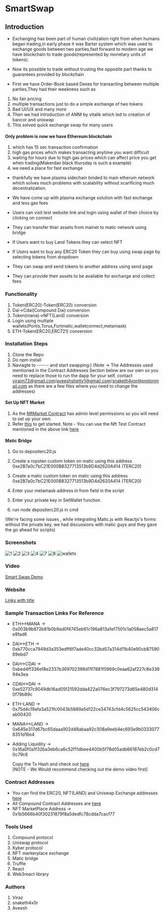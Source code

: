 
# SmartSwap

## Introduction

- Exchanging has been part of human civilization right from when humans began trading,in early phase it was Barter system which was used to exchange goods between two parties,fast forward to modern age we have blockchain to trade goods(represented by monetary units of tokens).

- Now its possible to trade without trusting the opposite part thanks to guarantees provided by blockchain

- First we have Order-Book based Dexes for transacting between multiple parties,They had their weekness such as                
1. No fair pricing
2. multiple transactions just to do a simple exchange of two tokens
3. Bad UI/UX and many more
4. Then we had introduction of AMM by vitalik which led to creation of bancor and uniswap
5. This solved quick exchange swap for many users

#### Only problem is now we have Ethereum blockchain

1. which has 15 sec transaction confirmation
2. high gas prices which makes transacting anytime you want difficult
3. waiting for hours due to high gas prices which can affect price you get when trading(Makerdao black thursday is such a example)
4. we need a place for fast exchange

- thankfully we have plasma sidechain binded to main etherum network which solves much problems with scalability without scarificing much decentralization.
- We have come up with plasma exchange solution with fast exchange and less gas fees

- Users can visit test website link and login using wallet of their choice by clicking on connect

- They can transfer thier assets from mainet to matic network using bridge

- If Users want to buy Land Tokens they can select NFT

- If Users want to buy any ERC20 Token they can buy using swap page by selecting tokens from dropdown

- They can swap and send tokens to another address using send page

- They can provide their assets to be available for exchange and collect fees

### Functionality

1. Token(ERC20)-Token(ERC20) conversion
2. Dai->Cdai(Compound Dai) conversion
3. Token(mana)->NFT(Land) conversion
4. Login using multiple wallets(Portis,Torus,Fortmatic,walletconnect,metamask)
5. ETH-Token(ERC20,ERC721) conversion

### Installation Steps
1. Clone the Repo
2. Do npm install
3. Naviagte to ------ and start swapping:)
   (Note -> The Addresses used mentioned in the Contract Addresses Section below are our own so you need to replace those to run the dapp    for your self, contact virajm72@gmail.com/aveeshshetty1@gmail.com/snaketh4xor@protonmail.com as there are a few files where you need   to change the addresses)

#### Set Up NFT Market
1. As the [NftMarket Contract](https://github.com/viraj124/Smart-Swap/blob/master/NFT-Exchange/contracts/NFTMarketplace.sol) has admin level permissions so you will need to set up your own.
2. Refer [this](https://gist.github.com/snaketh4x0r/78e673a3c865ac5240aad49d4751d8dc) to get started.
   Note - You can use the Nft Test Contract mentioned in the above link [here](https://gist.github.com/snaketh4x0r/6968fa193cf7b46e801529478375e737)
   
#### Matic Bridge 

1. Go to depositerc20.js

2. Create a ropsten custom token on matic using this address
0xe2B7a0c7bC21E000B8327713513b9D4d2620A414 (TERC20)

3. Create a matic custom token on matic using this address
0xe2B7a0c7bC21E000B8327713513b9D4d2620A414 (TERC20)

4. Enter your metamask address in from field in the script

5. Enter your private key in SetWallet function

6. run node depositerc20.js in cmd

(We're facing some issues , while integrating Matic.js with Reactjs's forms without the private key, we had discussions with matic guys
and they gave the go ahead for scripts)

### Screenshots
![1](https://user-images.githubusercontent.com/26670962/80628142-8b84e700-8a6e-11ea-9ddd-ea11cb6969c6.png)
![2](https://user-images.githubusercontent.com/26670962/80628145-8cb61400-8a6e-11ea-905c-ef8322c8a573.png)
![3](https://user-images.githubusercontent.com/26670962/80628149-8d4eaa80-8a6e-11ea-8bfa-e824f0411e93.png)
![4](https://user-images.githubusercontent.com/26670962/80628151-8de74100-8a6e-11ea-9f53-1e553b37d2d0.png)
![7](https://user-images.githubusercontent.com/26670962/80628154-8e7fd780-8a6e-11ea-8b2b-33f5f3a0758d.png)
![8](https://user-images.githubusercontent.com/26670962/80628158-8f186e00-8a6e-11ea-8c4d-3d735a6a0dc7.png)
![wallets](https://user-images.githubusercontent.com/48221232/80711820-9bec9e80-8b0e-11ea-86a2-e1e0dde5ff8d.PNG)


### Video
[Smart Swap Demo](https://youtu.be/s1MwWU7gymQ)

### Website
[Links with title](http://localhost/ "link title")

### Sample Transaction Links For Reference
- ETH<->MANA -> 0x003b9b872b81b0b9ad0f4745eb61c196a813a1ef7501c1a058aec5a817e9fad6
- DAI<->ETH -> 0xb770cca7949d3a353edff6f7ade40cc32bd57a314d11b40e90cb8759089ebd7
- DAI<->CDAI -> 0xbed4ff336ef8e2337b369702398d11f7881f5969c0eaa62af227c8e33694e3ea
- CDAI<->DAI -> 0xe52737c9049db16ad05f21592dda422a076ec3f797273d65e480d3140f79b89c
- ETH-LAND -> 0x75d4c19afa3a521fc0043b5889a5d122ce34743cfd4c5625cc543406cab00420
- MANA<->LAND -> 0x645e317d67bc65daaa902d48abaa92c308a9eeb4ec693e9b03330778351d16e4
- Adding Liquidity -> 0x16a0f0a1f32ba3eb6ca6c52f11dbee4400b5f78d05adb66187eb2c0cd70c79c6

  Copy the Tx Hash and check out [here](https://explorer.testnet2.matic.network/)<br/>
  [NOTE - We Would recommend checking out the demo video first]
  
### Contract Addresses
- You can find the ERC20, NFT(LAND) and Uniswap Exchange addresses [here](https://github.com/viraj124/Smart-Swap/blob/master/src/contexts/Tokens.js)
- All Compound Contract Addresses are [here](https://github.com/viraj124/Smart-Swap/blob/master/Compound%20Contract%20Addresses.txt)
- NFT MarketPlace Address -> 0x1b5666b40f30231879f8a5dedfc78cdda7cacf77

### Tools Used

1. Compound protocol
2. Uniswap protocol
3. Kyber protocol
4. NFT markerplace exchange
5. Matic bridge
6. Truffle
7. React
8. Web3react library

### Authors

1. Viraz
2. snaketh4x0r
3. Aveesh
